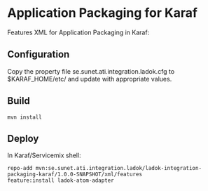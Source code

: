 Application Packaging for Karaf
===============================

Features XML for Application Packaging in Karaf:


Configuration
-------------

Copy the property file se.sunet.ati.integration.ladok.cfg to $KARAF_HOME/etc/ and update with appropriate values.


Build
-----

    mvn install


Deploy
------

In Karaf/Servicemix shell:

	repo-add mvn:se.sunet.ati.integration.ladok/ladok-integration-packaging-karaf/1.0.0-SNAPSHOT/xml/features
	feature:install ladok-atom-adapter
